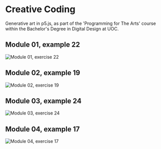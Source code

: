 # Creative Coding

Generative art in p5.js, as part of the 'Programming for The Arts' course within the Bachelor's Degree in Digital Design at UOC.

## Module 01, example 22
![Module 01, exercise 22](https://mir-s3-cdn-cf.behance.net/project_modules/max_3840/376c99197039937.66298e713f083.png)

## Module 02, example 19
![Module 02, exercise 19](https://mir-s3-cdn-cf.behance.net/project_modules/fs/2557b1197039937.66298e713f8dd.png)

## Module 03, example 24
![Module 03, exercise 24](https://mir-s3-cdn-cf.behance.net/project_modules/max_3840/ffb600197039937.66298e713e93a.png)

## Module 04, example 17
![Module 04, exercise 17](https://mir-s3-cdn-cf.behance.net/project_modules/max_3840/3c8bd0197039937.66298e713fd8b.png)
